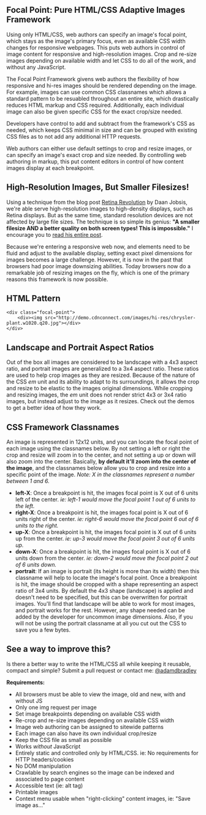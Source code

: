 ## Focal Point: Pure HTML/CSS Adaptive Images Framework

Using only HTML/CSS, web authors can specify an image's focal point, which stays as the image's primary focus, even as available CSS width changes for responsive webpages. This puts web authors in control of image content for responsive and high-resolution images. Crop and re-size images depending on available width and let CSS to do all of the work, and without any JavaScript.

The Focal Point Framework givens web authors the flexibility of how responsive and hi-res images should be rendered depending on the image. For example, images can use common CSS classnames which allows a standard pattern to be resuabled throughout an entire site, which drastically reduces HTML markup and CSS required. Additionally, each individual image can also be given specific CSS for the exact crop/size needed.

Developers have control to add and subtract from the framework's CSS as needed, which keeps CSS minimal in size and can be grouped with existing CSS files as to not add any additional HTTP requests. 

Web authors can either use default settings to crop and resize images, or can specify an image's exact crop and size needed. By controlling web authoring in markup, this put content editors in control of how content images display at each breakpoint.
    

## High-Resolution Images, But Smaller Filesizes!

Using a technique from the blog post [Retina Revolution](http://blog.netvlies.nl/design-interactie/retina-revolution/) by Daan Jobsis, we're able serve high-resolution images to high-density displays, such as Retina displays. But as the same time, standard resolution devices are not affected by large file sizes. The technique is so simple its genius: __"A smaller filesize AND a better quality on both screen types! This is impossible."__ I encourage you to [read his entire post](http://blog.netvlies.nl/design-interactie/retina-revolution/).

Because we're entering a responsive web now, and elements need to be fluid and adjust to the available display, setting exact pixel dimensions for images becomes a large challenge. However, it is now in the past that browsers had poor image downsizing abilities. Today browsers now do a remarkable job of resizing images on the fly, which is one of the primary reasons this framework is now possible.


## HTML Pattern

    <div class="focal-point">
        <div><img src="http://demo.cdnconnect.com/images/hi-res/chrysler-plant.w1020.q20.jpg"></div>
    </div>


## Landscape and Portrait Aspect Ratios

Out of the box all images are considered to be landscape with a 4x3 aspect ratio, and portrait images are generalized to a 3x4 aspect ratio. These ratios are used to help crop images as they are resized. Because of the nature of the CSS _em_ unit and its ability to adapt to its surroundings, it allows the crop and resize to be elastic to the images original dimensions. While cropping and resizing images, the _em_ unit does not render strict 4x3 or 3x4 ratio images, but instead adjust to the image as it resizes. Check out the demos to get a better idea of how they work.


## CSS Framework Classnames

An image is represented in 12x12 units, and you can locate the focal point of each image using the classnames below. By not setting a left or right the crop and resize will zoom in to the center, and not setting a up or down will also zoom into the center. Basically, __by default it'll zoom into the center of the image__, and the classnames below allow you to crop and resize into a specific point of the image. _Note: X in the classnames represent a number between 1 and 6._

 - __left-X__: Once a breakpoint is hit, the images focal point is X out of 6 units left of the center. _ie: left-1 would move the focal point 1 out of 6 units to the left._
 - __right-X__: Once a breakpoint is hit, the images focal point is X out of 6 units right of the center. _ie: right-6 would move the focal point 6 out of 6 units to the right._
 - __up-X__: Once a breakpoint is hit, the images focal point is X out of 6 units up from the center. _ie: up-3 would move the focal point 3 out of 6 units up._
 - __down-X__: Once a breakpoint is hit, the images focal point is X out of 6 units down from the center. _ie: down-2 would move the focal point 2 out of 6 units down._
 - __portrait__: If an image is portrait (its height is more than its width) then this classname will help to locate the image's focal point. Once a breakpoint is hit, the image should be cropped with a shape representing an aspect ratio of 3x4 units. By default the 4x3 shape (landscape) is applied and doesn't need to be specified, but this can be overwritten for portrait images. You'll find that landscape will be able to work for most images, and portrait works for the rest. However, any shape needed can be added by the developer for uncommon image dimensions. Also, if you will not be using the portrait classname at all you cut out the CSS to save you a few bytes.


## See a way to improve this?

Is there a better way to write the HTML/CSS all while keeping it reusable, compact and simple? Submit a pull request or contact me: [@adamdbradley](https://twitter.com/adamdbradley)

__Requirements:__

 - All browsers must be able to view the image, old and new, with and without JS
 - Only one img request per image
 - Set image breakpoints depending on available CSS width
 - Re-crop and re-size images depending on available CSS width
 - Image web authoring can be assigned to sitewide patterns
 - Each image can also have its own individual crop/resize
 - Keep the CSS file as small as possible
 - Works *without* JavaScript
 - Entirely static and controlled only by HTML/CSS. ie: No requirements for HTTP headers/cookies
 - No DOM manipulation
 - Crawlable by search engines so the image can be indexed and associated to page content
 - Accessible text (ie: alt tag)
 - Printable images
 - Context menu usable when "right-clicking" content images, ie: "Save image as..."

